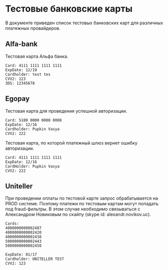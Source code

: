 # Тестовые банковские карты
В документе приведен список тестовых банковских карт для различных платежных провайдеров.

## Alfa-bank
Тестовая карта Альфа банка.
```
Card: 4111 1111 1111 1111
ExpDate: 12/19
Cardholder: test tes
CVV2: 123
3DS: 12345678
```

## Egopay
Тестовая карта для проведения успешной авторизации.
```
Card: 5100 0000 0000 0008
ExpDate: 12/16
Cardholder: Pupkin Vasya
CVV2: 222
```

Тестовая карта, по которой платежный шлюз вернет ошибку авторизации.
```
Card: 4111 1111 1111 1111
ExpDate: 12/16
CardHolder: Pupkin Vasya
CVV2: 222
```

## Uniteller
При проведении оплаты по тестовой карте запрос обрабатывается на PROD системе. Поэтому платежи по тестовым картам могут попадать под fraud-фильтры. В этом случае необходимо связываться с Александром Новиковым по скайпу (skype id: alexandr.novikov.uc).

```
Cards:
4000000000002487
4000000000002420
4000000000002438
5000000000002443
5000000000002450

ExpDate: 01/17
Cardholder: UNITELLER TEST
CVV2: 123
```
